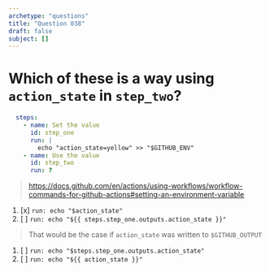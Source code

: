 ```yaml
---
archetype: "questions"
title: "Question 038"
draft: false
subject: []
---
```


# Which of these is a way using `action_state` in `step_two`? 
```yaml
  steps:
    - name: Set the value
      id: step_one
      run: |
        echo "action_state=yellow" >> "$GITHUB_ENV"
    - name: Use the value
      id: step_two
      run: ?
```
> https://docs.github.com/en/actions/using-workflows/workflow-commands-for-github-actions#setting-an-environment-variable
1. [x] `run: echo "$action_state"`
1. [ ] `run: echo "${{ steps.step_one.outputs.action_state }}"`
> That would be the case if `action_state` was written to `$GITHUB_OUTPUT`
1. [ ] `run: echo "$steps.step_one.outputs.action_state"`
1. [ ] `run: echo "${{ action_state }}"`
